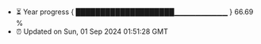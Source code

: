 - ⏳ Year progress { ████████████████████▁▁▁▁▁▁▁▁▁▁ } 66.69 %
- ⏰ Updated on Sun, 01 Sep 2024 01:51:28 GMT

